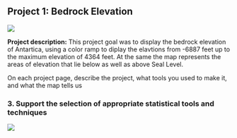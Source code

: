 ## Project 1: Bedrock Elevation

<img src = "(/project_bedrock/index.md)">

**Project description:** 
This project goal was to display the bedrock elevation of Antartica, using a color ramp to diplay the elavtions from -6887 feet up to the maximum elevation of 4364 feet. At the same the map represents the areas of elevation that lie below as well as above Seal Level. 


On each project page, describe the project, what tools you used to make it, and what the map tells us

### 3. Support the selection of appropriate statistical tools and techniques

<img src="images/dummy_thumbnail.jpg?raw=true"/>
